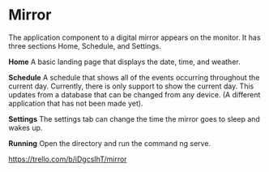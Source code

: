# Mirror
The application component to a digital mirror appears on the monitor. It has three sections Home, Schedule, and Settings.

**Home**
A basic landing page that displays the date, time, and weather.

**Schedule** 
A schedule that shows all of the events occurring throughout the current day. Currently, there is only support to show the current day. This updates from a database that can be changed from any device. (A different application that has not been made yet).

**Settings** 
The settings tab can change the time the mirror goes to sleep and wakes up.

**Running**
Open the directory and run the command ng serve.


https://trello.com/b/iDgcsIhT/mirror
